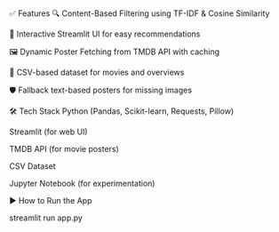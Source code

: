 ✅ Features
🔍 Content-Based Filtering using TF-IDF & Cosine Similarity

🎨 Interactive Streamlit UI for easy recommendations

🖼️ Dynamic Poster Fetching from TMDB API with caching

📂 CSV-based dataset for movies and overviews

🛡️ Fallback text-based posters for missing images

🛠 Tech Stack
Python (Pandas, Scikit-learn, Requests, Pillow)

Streamlit (for web UI)

TMDB API (for movie posters)

CSV Dataset

Jupyter Notebook (for experimentation)

▶️ How to Run the App

streamlit run app.py
